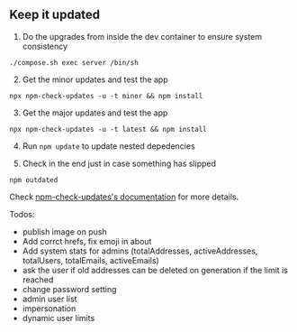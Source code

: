## Keep it updated

1. Do the upgrades from inside the dev container to ensure system consistency

```
./compose.sh exec server /bin/sh
```

2. Get the minor updates and test the app

```
npx npm-check-updates -u -t minor && npm install
```

3. Get the major updates and test the app

```
npx npm-check-updates -u -t latest && npm install
```

4. Run `npm update` to update nested depedencies

5. Check in the end just in case something has slipped

```
npm outdated
```

Check [npm-check-updates's documentation](https://www.npmjs.com/package/npm-check-updates) for more details.

Todos:

- publish image on push
- Add corrct hrefs, fix emoji in about
- Add system stats for admins (totalAddresses, activeAddresses, totalUsers, totalEmails, activeEmails)
- ask the user if old addresses can be deleted on generation if the limit is reached
- change password setting
- admin user list
- impersonation
- dynamic user limits
